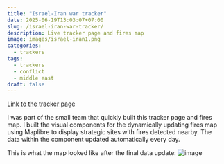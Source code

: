 ```yaml
---
title: "Israel-Iran war tracker"
date: 2025-06-19T13:03:07+07:00
slug: /israel-iran-war-tracker/
description: Live tracker page and fires map
image: images/israel-iran1.png
categories:
  - trackers
tags:
  - trackers
  - conflict
  - middle east
draft: false
---
```


[Link to the tracker page](https://www.economist.com/interactive/middle-east-and-africa/2025/06/13/tracking-the-israel-iran-war?app=core)

I was part of the small team that quickly built this tracker page and fires map. I built the visual components for the dynamically updating fires map using Maplibre to display strategic sites with fires detected nearby. The data within the component updated automatically every day.

This is what the map looked like after the final data update:
![image](/images/israel-iran2.png)
